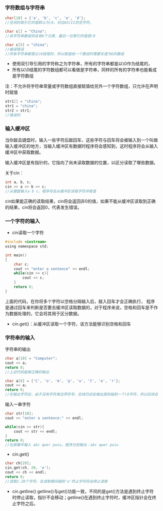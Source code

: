 ### 字符数组与字符串
```c
char[10] = {'a', 'b', 'c', 'e', 'd'};
//空闲的索引它的值默认为\0，对应ASCII的空字符。

char c[] = "China";
//该字符串数组将会有6个元素，最后一位索引的值是\0

char c[5] = "china";
//编译错误
//所有字符串都是以\0结尾的，所以赋值给一个数组时需要长度为6的数组
```
- 使用双引导引用的字符称之为字符串，所有的字符串都是以\0作为结尾的，
- 所有以\0结尾的字符数组都可以看做是字符串，同样的所有的字符串也能看成是字符数组

注：不允许将字符串常量或字符数组直接赋值给另外一个字符数组，只允许在声明时赋值
```c
str1[] = "china";
str1 = "china";
str2 = str1;
//错误的
```

### 输入缓冲区
当你敲击键盘时，输入一些字符后敲回车，这些字符与回车将会被输入到一个叫做输入缓冲区的地方，当输入缓冲区有数据时程序将会感知到，这时程序将会从输入缓冲区中获取数据。

输入缓冲区是有指针的，它指向了尚未读取数据的位置，以区分读取了哪些数据。

关于cin：
```c
int a, b, c;
cin >> a >> b >> c;
//从键盘输入a b c，程序将会从缓冲区读取字符并赋值
```
cin如果能正确的读取结果，cin将会返回非0的值，如果不能从缓冲区读取到正确的结果，cin将会返回0，代表发生错误。

### 一个字符的输入
- cin读取一个字符
```c
#include <iostream>
using namespace std;

int main()
{
	char c;
	cout << "enter a sentence" << endl;
	while(cin >> c){
		cout << c;
	}
	return 0;
}
```
上面的代码，在你将多个字符以空格分隔输入后，敲入回车才会正确执行，
程序是通过回车来判断是否要去缓冲区读取数据的，对于程序来说，空格和回车是不作为数据处理的，它会将其用于区分数据。

- cin.get()：从缓冲区读取一个字符，该方法能够识别空格和回车

### 字符串的输入
字符串的输出
```c
char a[10] = "Computer";
cout << a;
return 0;
//上述代码能够正确的输出

char a[8] = {'C', 'o', 'm', 'p', 'u', 't', 'e', 'r'};
cout << a;
return 0;
//在输出字符后，由于没有字符串边界符号，后续仍旧会输出直到碰到一个\0字符，所以后续会输出乱码
```

输入一串字符
```c
char str[10];
cout << "enter a sentence:" << endl;

while(cin >> str){
	cout << str << endl;
}
return 0;
//在屏幕中输入 abc qwer poiu，程序分别输出：abc qwer poiu
```
- cin.get()
```c
char ch[20];
cin.get(ch, 20, 'o');
cout << ch << endl;
return 0;
//读取1-20个字符，在读取期间碰到'o'终止字符将会停止读取
```
- cin.getline()
getline()与get()功能一致，不同的是get()方法是遇到终止字符时停止读取，指针不会移动；getline()在遇到终止字符时，缓冲区指针会在终止字符之后。

